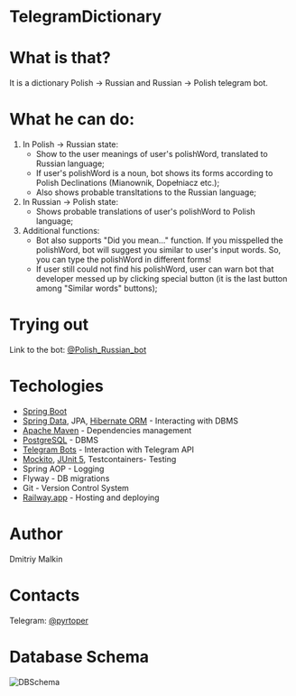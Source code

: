 # TelegramDictionary
# **What is that?**
It is a dictionary Polish -> Russian and Russian -> Polish telegram bot. 
# **What he can do:**
1. In Polish -> Russian state:
   - Show to the user meanings of user's polishWord, translated to Russian language;
   - If user's polishWord is a noun, bot shows its forms according to Polish Declinations (Mianownik, Dopełniacz etc.);
   - Also shows probable transltations to the Russian language;
2. In Russian -> Polish state:
   - Shows probable translations of user's polishWord to Polish language;
3. Additional functions:
   - Bot also supports "Did you mean..." function. If you misspelled the polishWord, bot will suggest you similar to user's input words. So, you can type the polishWord in different forms!
   - If user still could not find his polishWord, user can warn bot that developer messed up by clicking special button (it is the last button among "Similar words" buttons);
# **Trying out**
Link to the bot: [@Polish_Russian_bot](https://t.me/Polish_Russian_bot)
# **Techologies**
- [Spring Boot](https://spring.io/projects/spring-boot)
- [Spring Data](https://spring.io/projects/spring-data), JPA, [Hibernate ORM](https://hibernate.org/orm/) - Interacting with DBMS
- [Apache Maven](https://maven.apache.org/) - Dependencies management
- [PostgreSQL](https://www.postgresql.org/) - DBMS
- [Telegram Bots](https://core.telegram.org/bots) - Interaction with Telegram API
- [Mockito](https://site.mockito.org/), [JUnit 5](https://junit.org/junit5/), Testcontainers- Testing
- Spring AOP - Logging
- Flyway - DB migrations
- Git - Version Control System
- [Railway.app](https://railway.app/) - Hosting and deploying
# **Author**
Dmitriy Malkin
# **Contacts**
Telegram: [@pyrtoper](https://t.me/pyrtoper)
# **Database Schema**
![DBSchema](https://user-images.githubusercontent.com/92227611/193127880-bb04e6dc-9639-4ac7-8122-edee5004a8e4.PNG)
